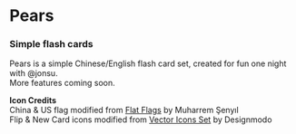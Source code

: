 Pears
=====

### Simple flash cards

Pears is a simple Chinese/English flash card set, created for fun one night with @jonsu.  
More features coming soon.
  
  

**Icon Credits**  
China & US flag modified from [Flat Flags](http://dribbble.com/shots/1211759-Free-195-Flat-Flags) by Muharrem Şenyıl  
Flip & New Card icons modified from [Vector Icons Set](http://designmodo.com/vector-icons-set/) by Designmodo
